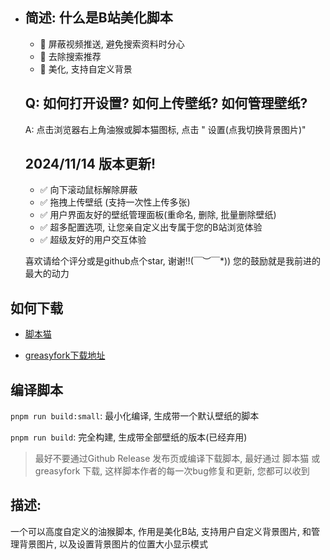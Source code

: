 - ## 简述: 什么是B站美化脚本
  + 🩷 屏蔽视频推送, 避免搜索资料时分心
  + 🩷 去除搜索推荐
  + 🩷 美化, 支持自定义背景

  


  ## Q: 如何打开设置? 如何上传壁纸? 如何管理壁纸?
  A: 点击浏览器右上角油猴或脚本猫图标, 点击 " 设置(点我切换背景图片)"

  

  ## 2024/11/14 版本更新!
  + ✅ 向下滚动鼠标解除屏蔽
  + ✅ 拖拽上传壁纸 (支持一次性上传多张)
  + ✅ 用户界面友好的壁纸管理面板(重命名, 删除, 批量删除壁纸)
  + ✅ 超多配置选项, 让您亲自定义出专属于您的B站浏览体验 
  + ✅ 超级友好的用户交互体验

  

  喜欢请给个评分或是github点个star, 谢谢!!\(￣︶￣*\)) 您的鼓励就是我前进的最大的动力



## 如何下载

+ [脚本猫](https://scriptcat.org/zh-CN/script-show-page/1795)

+ [greasyfork下载地址](https://greasyfork.org/zh-CN/scripts/488530-b%E7%AB%99%E7%BE%8E%E5%8C%96%E6%8F%92%E4%BB%B6)

## 编译脚本
`pnpm run build:small`: 最小化编译, 生成带一个默认壁纸的脚本

`pnpm run build`: 完全构建, 生成带全部壁纸的版本(已经弃用)

> 最好不要通过Github Release 发布页或编译下载脚本, 最好通过 脚本猫 或 greasyfork 下载, 这样脚本作者的每一次bug修复和更新, 您都可以收到

## 描述:
  一个可以高度自定义的油猴脚本, 作用是美化B站, 支持用户自定义背景图片, 和管理背景图片, 以及设置背景图片的位置大小显示模式
